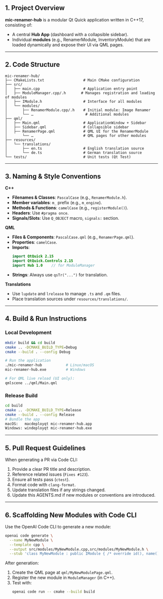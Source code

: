 ## 1. Project Overview

**mic-renamer-hub** is a modular Qt Quick application written in C++17, consisting of:
- A central **Hub App** (dashboard with a collapsible sidebar).
- Individual **modules** (e.g., RenamerModule, InventoryModule) that are loaded dynamically and expose their UI via QML pages.

---

## 2. Code Structure

```
mic-renamer-hub/
├── CMakeLists.txt                  # Main CMake configuration
├── src/
│   ├── main.cpp                    # Application entry point
│   ├── ModuleManager.cpp/.h       # Manages registration and loading of modules
│   ├── IModule.h                   # Interface for all modules
│   └── modules/
│       ├── RenamerModule.cpp/.h    # Initial module: Image Renamer
│       └── …                        # Additional modules
├── qml/
│   ├── Main.qml                    # ApplicationWindow + Sidebar
│   ├── Sidebar.qml                 # Collapsible sidebar
│   ├── RenamerPage.qml             # QML UI for the RenamerModule
│       └── …                       # QML pages for other modules
├── resources/
│   └── translations/
│       ├── en.ts                   # English translation source
│       └── de.ts                   # German translation source
└── tests/                          # Unit tests (Qt Test)
```

---

## 3. Naming & Style Conventions

**C++**
- **Filenames & Classes**: `PascalCase` (e.g., `RenamerModule.h`).
- **Member variables**: `m_` prefix (e.g., `m_engine`).
- **Methods & Functions**: `camelCase` (e.g., `registerModule()`).
- **Headers**: Use `#pragma once`.
- **Signals/Slots**: Use `Q_OBJECT` macro, `signals:` section.

**QML**
- **Files & Components**: `PascalCase.qml` (e.g., `RenamerPage.qml`).
- **Properties**: `camelCase`.
- **Imports**:
  ```qml
  import QtQuick 2.15
  import QtQuick.Controls 2.15
  import Hub 1.0    // for ModuleManager
  ```
- **Strings**: Always use `qsTr("...")` for translation.

**Translations**
- Use `lupdate` and `lrelease` to manage `.ts` and `.qm` files.
- Place translation sources under `resources/translations/`.

---

## 4. Build & Run Instructions

### Local Development
```bash
mkdir build && cd build
cmake .. -DCMAKE_BUILD_TYPE=Debug
cmake --build . --config Debug

# Run the application
./mic-renamer-hub           # Linux/macOS
mic-renamer-hub.exe         # Windows

# For QML live reload (UI only):
qmlscene ../qml/Main.qml
```

### Release Build
```bash
cd build
cmake .. -DCMAKE_BUILD_TYPE=Release
cmake --build . --config Release
# Bundle the app
macOS:   macdeployqt mic-renamer-hub.app
Windows: windeployqt mic-renamer-hub.exe
```

---

## 5. Pull Request Guidelines

When generating a PR via Code CLI:
1. Provide a clear PR title and description.
2. Reference related issues (`Fixes #123`).
3. Ensure all tests pass (`ctest`).
4. Format code with `clang-format`.
5. Update translation files if any strings changed.
6. Update this AGENTS.md if new modules or conventions are introduced.

---

## 6. Scaffolding New Modules with Code CLI

Use the OpenAI Code CLI to generate a new module:
```bash
openai code generate \
  --name MyNewModule \
  --template cpp \
  --output src/modules/MyNewModule.cpp,src/modules/MyNewModule.h \
  --stub 'class MyNewModule : public IModule { /* override id(), name(), qmlSource() */ };'
```

After generation:
1. Create the QML page at `qml/MyNewModulePage.qml`.
2. Register the new module in `ModuleManager` (in C++).
3. Test with:
   ```bash
   openai code run -- cmake --build build
   ```